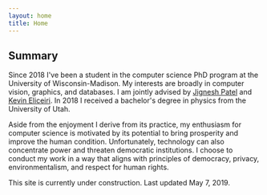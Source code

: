 ```yaml
---
layout: home
title: Home
---
```


## Summary

Since 2018 I've been a student in the computer science PhD program at the
University of Wisconsin-Madison. My interests are broadly in computer vision,
graphics, and databases. I am jointly advised by [Jignesh
Patel](http://pages.cs.wisc.edu/~jignesh/) and [Kevin
Eliceiri](https://loci.wisc.edu/people/kevin-eliceiri). In 2018 I received a
bachelor's degree in physics from the University of Utah.

Aside from the enjoyment I derive from its practice, my enthusiasm for computer
science is motivated by its potential to bring prosperity and improve the human
condition. Unfortunately, technology can also concentrate power and threaten
democratic institutions. I choose to conduct my work in a way that aligns with
principles of democracy, privacy, environmentalism, and respect for human
rights.

This site is currently under construction. Last updated May 7, 2019.